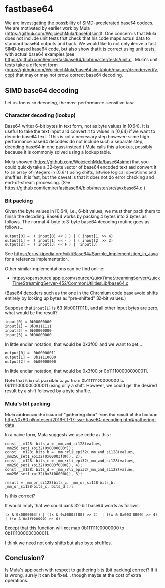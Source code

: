 # fastbase64

We are investigating the possibility of SIMD-accelerated base64 codecs. We are motivated by earlier work by Muła  (https://github.com/WojciechMula/base64simd). One concern is that Muła does not include unit tests that check that his code maps actual data to standard base64 outputs and back. We would like to not only derive a fast SIMD-based base64 code, but also show that it is correct using unit tests, with actual base64 examples (see https://github.com/lemire/fastbase64/blob/master/tests/unit.c). Muła's unit tests take a different form (https://github.com/WojciechMula/base64simd/blob/master/decode/verify.cpp) that may or may not prove correct base64 decoding.

## SIMD base64 decoding

Let us focus on decoding, the most performance-sensitive task.

### Character decoding (lookup)

Base64 writes 6-bit bytes in text form, not as byte values in [0,64). It is useful to take the text input and convert it to values in [0,64) if we want to decode base64 text. (This is not a necessary step however: some high performance base64 decoders do not include such a separate step, decoding base64 in one pass instead.) Muła calls this a lookup, possibly because it is commonly solved using a lookup table.

Muła showed (https://github.com/WojciechMula/base64simd) that you could quickly take a 32-byte vector of base64 encoded text and convert it to an array of integers in [0,64) using shifts, bitwise logical operations and shuffles. It is fast, but the caveat is that it does not do error checking and end-of-stream processing. (See https://github.com/lemire/fastbase64/blob/master/src/avxbase64.c )

### Bit packing

Given the byte values in [0,64), i.e., 6-bit values, we must then pack them to finish the decoding. Base64 works by packing 4 bytes into 3 bytes as follows. The normal 4-byte to 3-byte base64 decoding routine goes as follows...

```
output[0] =  ( input[0] << 2 ) | ( input[1] >> 4)
output[1] =  ( input[1] << 4 ) | ( input[2] >> 2)
output[2] =  ( input[3] << 6 ) |  input[3]
```

See https://en.wikipedia.org/wiki/Base64#Sample_Implementation_in_Java for a reference implementation.

Other similar implementations can be find online:
- https://opensource.apple.com/source/QuickTimeStreamingServer/QuickTimeStreamingServer-452/CommonUtilitiesLib/base64.c

(Base64 decoders such as the one in the Chromium code base avoid shifts entirely by looking up bytes as "pre-shifted" 32-bit values.)


Suppose that ``input[1]`` is 63 (0b00111111), and all other input bytes are zero, what would be the result?

```
input[0] = 0b00000000
input[1] = 0b00111111
input[2] = 0b00000000
input[3] = 0b00000000
```
In little endian notation, that would be 0x3f00,
and we want to get...

```
output[0] =  0b00000011
output[1] =  0b11110000
output[2] =  0b00000000
```

In little endian notation, that would be 0x3f00 or 0b1111000000000011.

Note that it is not possible to go from 0b11111100000000 to 0b1111000000000011 using only a shift. However, we could get the desired result by a shift followed by a byte shuffle.

### Muła's bit packing

Muła addresses the issue of "gathering data" from the result of the lookup:
http://0x80.pl/notesen/2016-01-17-sse-base64-decoding.html#gathering-data


In a naive form, Muła suggests we use code as this :

```
const __m128i bits_a = _mm_and_si128(values, _mm256_set1_epi32(0x0000003f));
const __m128i bits_b = _mm_srli_epi32(_mm_and_si128(values, _mm256_set1_epi32(0x00003f00)), 2);
const __m128i bits_c = _mm_srli_epi32(_mm_and_si128(values, _mm256_set1_epi32(0x003f0000)), 4);
const __m128i bits_d = _mm_srli_epi32(_mm_and_si128(values, _mm256_set1_epi32(0x3f000000)), 6);

result = _mm_or_si128(bits_a, _mm_or_si128(bits_b, _mm_or_si128(bits_c, bits_d)));
```

Is this correct?

It would imply that we could pack 32-bit base64 words as follows:

```
(x & 0x0000003f) | ((x & 0x00003f00) >> 2)  | ((x & 0x003f0000) >> 4)  | ((x & 0x3f000000) >> 6)
```

Except that this function will not map 0b11111100000000 to 0b1111000000000011.

I think we need not only shifts but also byte shuffles.

## Conclusion?

Is Muła's approach with respect to gathering bits (bit packing) correct? If it is wrong, surely it can be fixed... though maybe at the cost of extra operations.
